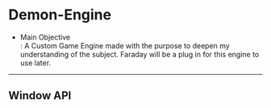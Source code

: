 # Demon-Engine
- Main Objective <br />
: A Custom Game Engine made with the purpose to deepen my understanding of the subject. Faraday will be a plug in for this engine to use later.
*********************************************************************
## Window API

